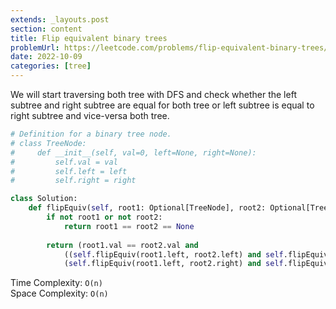 ```yaml
---
extends: _layouts.post
section: content
title: Flip equivalent binary trees
problemUrl: https://leetcode.com/problems/flip-equivalent-binary-trees/
date: 2022-10-09
categories: [tree]
---
```


We will start traversing both tree with DFS and check whether the left subtree and right subtree are equal for both tree or left subtree is equal to right subtree and vice-versa both tree.

```python
# Definition for a binary tree node.
# class TreeNode:
#     def __init__(self, val=0, left=None, right=None):
#         self.val = val
#         self.left = left
#         self.right = right

class Solution:
    def flipEquiv(self, root1: Optional[TreeNode], root2: Optional[TreeNode]) -> bool:
        if not root1 or not root2:
            return root1 == root2 == None
        
        return (root1.val == root2.val and 
            ((self.flipEquiv(root1.left, root2.left) and self.flipEquiv(root1.right, root2.right)) or
            (self.flipEquiv(root1.left, root2.right) and self.flipEquiv(root1.right, root2.left))))
```

Time Complexity: `O(n)` <br/>
Space Complexity: `O(n)`
